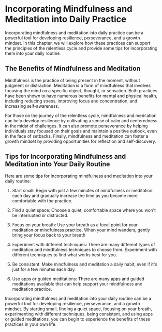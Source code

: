 Incorporating Mindfulness and Meditation into Daily Practice
======================================================================================================================

Incorporating mindfulness and meditation into daily practice can be a powerful tool for developing resilience, perseverance, and a growth mindset. In this chapter, we will explore how these practices can support the principles of the relentless cycle and provide some tips for incorporating them into your daily routine.

The Benefits of Mindfulness and Meditation
------------------------------------------

Mindfulness is the practice of being present in the moment, without judgment or distraction. Meditation is a form of mindfulness that involves focusing the mind on a specific object, thought, or sensation. Both practices have been shown to have numerous benefits for mental and physical health, including reducing stress, improving focus and concentration, and increasing self-awareness.

For those on the journey of the relentless cycle, mindfulness and meditation can help develop resilience by cultivating a sense of calm and centeredness in the midst of challenges. It can also promote perseverance by helping individuals stay focused on their goals and maintain a positive outlook, even in the face of setbacks. Finally, mindfulness and meditation can foster a growth mindset by providing opportunities for reflection and self-discovery.

Tips for Incorporating Mindfulness and Meditation into Your Daily Routine
-------------------------------------------------------------------------

Here are some tips for incorporating mindfulness and meditation into your daily routine:

1. Start small: Begin with just a few minutes of mindfulness or meditation each day and gradually increase the time as you become more comfortable with the practice.

2. Find a quiet space: Choose a quiet, comfortable space where you won't be interrupted or distracted.

3. Focus on your breath: Use your breath as a focal point for your meditation or mindfulness practice. When your mind wanders, gently bring your focus back to your breath.

4. Experiment with different techniques: There are many different types of meditation and mindfulness techniques to choose from. Experiment with different techniques to find what works best for you.

5. Be consistent: Make mindfulness and meditation a daily habit, even if it's just for a few minutes each day.

6. Use apps or guided meditations: There are many apps and guided meditations available that can help support your mindfulness and meditation practice.

Incorporating mindfulness and meditation into your daily routine can be a powerful tool for developing resilience, perseverance, and a growth mindset. By starting small, finding a quiet space, focusing on your breath, experimenting with different techniques, being consistent, and using apps or guided meditations, you can begin to experience the benefits of these practices in your own life.

